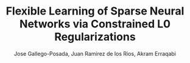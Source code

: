 ---
paperId: 1
author: Jose Gallego-Posada, Juan Ramirez de los Rios, Akram Erraqabi
publicationauthor: Gallego-Posada, J. et al.
title: Flexible Learning of Sparse Neural Networks via Constrained L0 Regularizations
pdf: --
poster: Poster_Jose_Gallego-Posada.pdf
alt: --
type: Poster
topic: Sparsity
link: --
conference: neurips
year: 2021
tags: neurips-2021
location: Virtual
---